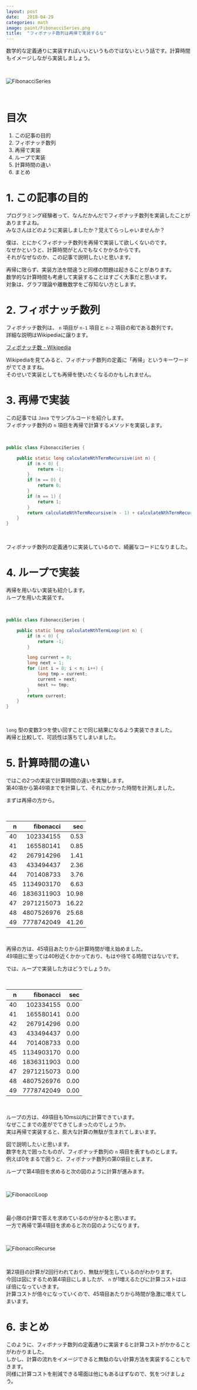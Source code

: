 ```yaml
---
layout: post
date:   2018-04-29
categories: math
image: paint/FibonacciSeries.png
title:  "フィボナッチ数列は再帰で実装するな"
---
```

数学的な定義通りに実装すればいいというものではないという話です。計算時間もイメージしながら実装しましょう。  

&nbsp;  

![FibonacciSeries](https://raw.githubusercontent.com/shogonir/blog/master/assets/images/paint/FibonacciSeries.png "FibonacciSeries")

&nbsp;  

# 目次
1. この記事の目的
2. フィボナッチ数列
3. 再帰で実装
4. ループで実装
5. 計算時間の違い
6. まとめ

# 1. この記事の目的
プログラミング経験者って、なんだかんだでフィボナッチ数列を実装したことがありますよね。  
みなさんはどのように実装しましたか？覚えてらっしゃいませんか？  

僕は、とにかくフィボナッチ数列を再帰で実装して欲しくないのです。  
なぜかというと、計算時間がとんでもなくかかるからです。  
それがなぜなのか、この記事で説明したいと思います。  

再帰に限らず、実装方法を間違うと同様の問題は起きることがあります。  
数学的な計算時間も考慮して実装することはすごく大事だと思います。  
対象は、グラフ理論や離散数学をご存知ない方とします。  

# 2. フィボナッチ数列
フィボナッチ数列は、 `n` 項目が `n-1` 項目と `n-2` 項目の和である数列です。  
詳細な説明はWikipediaに譲ります。  

[フィボナッチ数 - Wikipedia](https://ja.wikipedia.org/wiki/%E3%83%95%E3%82%A3%E3%83%9C%E3%83%8A%E3%83%83%E3%83%81%E6%95%B0 "フィボナッチ数 - Wikipedia")

Wikipediaを見てみると、フィボナッチ数列の定義に「再帰」というキーワードがでてきますね。  
そのせいで実装としても再帰を使いたくなるのかもしれません。  

# 3. 再帰で実装
この記事では `Java` でサンプルコードを紹介します。  
フィボナッチ数列の `n` 項目を再帰で計算するメソッドを実装します。  

&nbsp;  

```java
public class FibonacciSeries {

    public static long calculateNthTermRecursive(int n) {
        if (n < 0) {
            return -1;
        }
        if (n == 0) {
            return 0;
        }
        if (n == 1) {
            return 1;
        }
        return calculateNthTermRecursive(n - 1) + calculateNthTermRecursive(n - 2);
    }
}
```

&nbsp;  

フィボナッチ数列の定義通りに実装しているので、綺麗なコードになりました。  

# 4. ループで実装
再帰を用いない実装も紹介します。  
ループを用いた実装です。  

&nbsp;  

```java
public class FibonacciSeries {

    public static long calculateNthTermLoop(int n) {
        if (n < 0) {
            return -1;
        }

        long current = 0;
        long next = 1;
        for (int i = 0; i < n; i++) {
            long tmp = current;
            current = next;
            next += tmp;
        }
        return current;
    }
}
```

&nbsp;  

`long` 型の変数3つを使い回すことで同じ結果になるよう実装できました。  
再帰と比較して、可読性は落ちてしまいました。  

# 5. 計算時間の違い
ではこの2つの実装で計算時間の違いを実験します。  
第40項から第49項までを計算して、それにかかった時間を計測しました。  

まずは再帰の方から。  

&nbsp;  

|   n|   fibonacci|   sec|
|---:|-----------:|-----:|
|  40|   102334155|  0.53|
|  41|   165580141|  0.85|
|  42|   267914296|  1.41|
|  43|   433494437|  2.36|
|  44|   701408733|  3.76|
|  45|  1134903170|  6.63|
|  46|  1836311903| 10.98|
|  47|  2971215073| 16.22|
|  48|  4807526976| 25.68|
|  49|  7778742049| 41.26|

&nbsp;  

再帰の方は、45項目あたりから計算時間が増え始めました。  
49項目に至っては40秒近くかかっており、もはや待てる時間ではないです。  

では、ループで実装した方はどうでしょうか。  

&nbsp;  

|   n|   fibonacci|   sec|
|---:|-----------:|-----:|
|  40|   102334155|  0.00|
|  41|   165580141|  0.00|
|  42|   267914296|  0.00|
|  43|   433494437|  0.00|
|  44|   701408733|  0.00|
|  45|  1134903170|  0.00|
|  46|  1836311903|  0.00|
|  47|  2971215073|  0.00|
|  48|  4807526976|  0.00|
|  49|  7778742049|  0.00|

&nbsp;  

ループの方は、49項目も10ms以内に計算できています。  
なぜここまでの差がでてきてしまったのでしょうか。  
実は再帰で実装すると、膨大な計算の無駄が生まれてしまいます。  

図で説明したいと思います。  
数字を丸で囲ったものが、フィボナッチ数列の `n` 項目を表すものとします。  
例えば0をまるで囲うと、フィボナッチ数列の第0項目とします。  

ループで第4項目を求めると次の図のように計算が進みます。  

&nbsp;  

![FibonacciLoop](https://raw.githubusercontent.com/shogonir/blog/master/assets/images/structure/FibonacciLoop.png "FibonacciLoop")

&nbsp;  

最小限の計算で答えを求めているのが分かると思います。  
一方で再帰で第4項目を求めると次の図のようになります。  

&nbsp;  

![FibonacciRecurse](https://raw.githubusercontent.com/shogonir/blog/master/assets/images/structure/FibonacciRecurse.png "FibonacciRecurse")

&nbsp;  

第2項目の計算が2回行われており、無駄が発生しているのがわかります。  
今回は図にするため第4項目にしましたが、 `n` が1増えるたびに計算コストはほぼ倍になっていきます。  
計算コストが倍々になっていくので、45項目あたりから時間が急激に増えてしまいます。  

# 6. まとめ
このように、フィボナッチ数列の定義通りに実装すると計算コストがかかることがわかりました。  
しかし、計算の流れをイメージできると無駄のない計算方法を実装することもできます。  
同様に計算コストを削減できる場面は他にもあるはずなので、気をつけましょう。  
